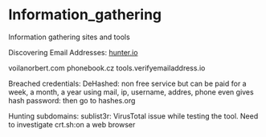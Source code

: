 # Information_gathering
Information gathering sites and tools


Discovering Email Addresses:
  [hunter.io](hunter.io)
  
  voilanorbert.com
  phonebook.cz
  tools.verifyemailaddress.io

  Breached credentials:
    DeHashed: non free service but can be paid for a week, a month, a year
    using mail, ip, username, addres, phone
    even gives hash password: then go to hashes.org

Hunting subdomains:
  sublist3r: VirusTotal issue while testing the tool. Need to investigate
  crt.sh:on a web browser
